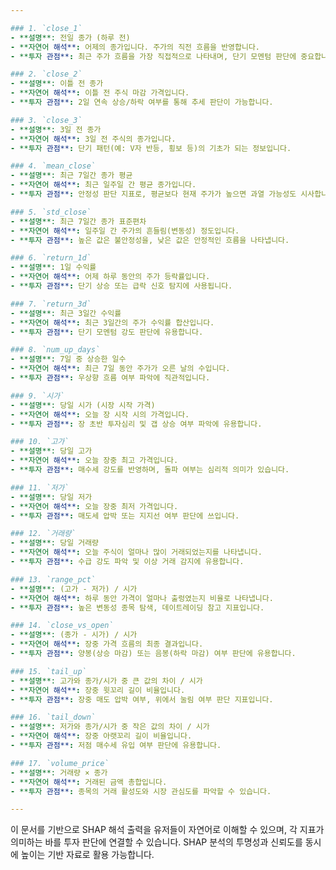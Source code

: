 ```yaml
---

### 1. `close_1`
- **설명**: 전일 종가 (하루 전)
- **자연어 해석**: 어제의 종가입니다. 주가의 직전 흐름을 반영합니다.
- **투자 관점**: 최근 주가 흐름을 가장 직접적으로 나타내며, 단기 모멘텀 판단에 중요합니다.

### 2. `close_2`
- **설명**: 이틀 전 종가
- **자연어 해석**: 이틀 전 주식 마감 가격입니다.
- **투자 관점**: 2일 연속 상승/하락 여부를 통해 추세 판단이 가능합니다.

### 3. `close_3`
- **설명**: 3일 전 종가
- **자연어 해석**: 3일 전 주식의 종가입니다.
- **투자 관점**: 단기 패턴(예: V자 반등, 횡보 등)의 기초가 되는 정보입니다.

### 4. `mean_close`
- **설명**: 최근 7일간 종가 평균
- **자연어 해석**: 최근 일주일 간 평균 종가입니다.
- **투자 관점**: 안정성 판단 지표로, 평균보다 현재 주가가 높으면 과열 가능성도 시사합니다.

### 5. `std_close`
- **설명**: 최근 7일간 종가 표준편차
- **자연어 해석**: 일주일 간 주가의 흔들림(변동성) 정도입니다.
- **투자 관점**: 높은 값은 불안정성을, 낮은 값은 안정적인 흐름을 나타냅니다.

### 6. `return_1d`
- **설명**: 1일 수익률
- **자연어 해석**: 어제 하루 동안의 주가 등락률입니다.
- **투자 관점**: 단기 상승 또는 급락 신호 탐지에 사용됩니다.

### 7. `return_3d`
- **설명**: 최근 3일간 수익률
- **자연어 해석**: 최근 3일간의 주가 수익률 합산입니다.
- **투자 관점**: 단기 모멘텀 강도 판단에 유용합니다.

### 8. `num_up_days`
- **설명**: 7일 중 상승한 일수
- **자연어 해석**: 최근 7일 동안 주가가 오른 날의 수입니다.
- **투자 관점**: 우상향 흐름 여부 파악에 직관적입니다.

### 9. `시가`
- **설명**: 당일 시가 (시장 시작 가격)
- **자연어 해석**: 오늘 장 시작 시의 가격입니다.
- **투자 관점**: 장 초반 투자심리 및 갭 상승 여부 파악에 유용합니다.

### 10. `고가`
- **설명**: 당일 고가
- **자연어 해석**: 오늘 장중 최고 가격입니다.
- **투자 관점**: 매수세 강도를 반영하며, 돌파 여부는 심리적 의미가 있습니다.

### 11. `저가`
- **설명**: 당일 저가
- **자연어 해석**: 오늘 장중 최저 가격입니다.
- **투자 관점**: 매도세 압박 또는 지지선 여부 판단에 쓰입니다.

### 12. `거래량`
- **설명**: 당일 거래량
- **자연어 해석**: 오늘 주식이 얼마나 많이 거래되었는지를 나타냅니다.
- **투자 관점**: 수급 강도 파악 및 이상 거래 감지에 유용합니다.

### 13. `range_pct`
- **설명**: (고가 - 저가) / 시가
- **자연어 해석**: 하루 동안 가격이 얼마나 출렁였는지 비율로 나타냅니다.
- **투자 관점**: 높은 변동성 종목 탐색, 데이트레이딩 참고 지표입니다.

### 14. `close_vs_open`
- **설명**: (종가 - 시가) / 시가
- **자연어 해석**: 장중 가격 흐름의 최종 결과입니다.
- **투자 관점**: 양봉(상승 마감) 또는 음봉(하락 마감) 여부 판단에 유용합니다.

### 15. `tail_up`
- **설명**: 고가와 종가/시가 중 큰 값의 차이 / 시가
- **자연어 해석**: 장중 윗꼬리 길이 비율입니다.
- **투자 관점**: 장중 매도 압박 여부, 위에서 눌림 여부 판단 지표입니다.

### 16. `tail_down`
- **설명**: 저가와 종가/시가 중 작은 값의 차이 / 시가
- **자연어 해석**: 장중 아랫꼬리 길이 비율입니다.
- **투자 관점**: 저점 매수세 유입 여부 판단에 유용합니다.

### 17. `volume_price`
- **설명**: 거래량 × 종가
- **자연어 해석**: 거래된 금액 총합입니다.
- **투자 관점**: 종목의 거래 활성도와 시장 관심도를 파악할 수 있습니다.

---
```


이 문서를 기반으로 SHAP 해석 출력을 유저들이 자연어로 이해할 수 있으며, 각 지표가 의미하는 바를 투자 판단에 연결할 수 있습니다. SHAP 분석의 투명성과 신뢰도를 동시에 높이는 기반 자료로 활용 가능합니다.

